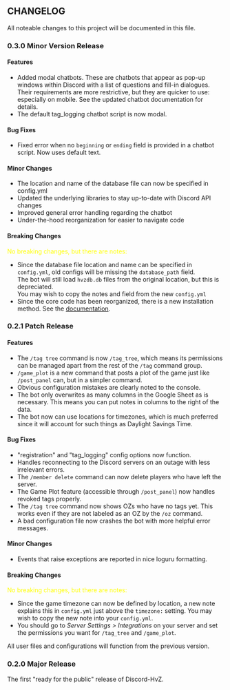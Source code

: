 ## CHANGELOG

All noteable changes to this project will be documented in this file.

### 0.3.0 Minor Version Release

#### Features

- Added modal chatbots. These are chatbots that appear as pop-up windows within Discord with a list of questions and fill-in dialogues. 
Their requirements are more restrictive, but they are quicker to use: especially on mobile.
See the updated chatbot documentation for details.
- The default tag_logging chatbot script is now modal.

#### Bug Fixes
- Fixed error when no `beginning` or `ending` field is provided in a chatbot script. Now uses default text.

#### Minor Changes

- The location and name of the database file can now be specified in config.yml
- Updated the underlying libraries to stay up-to-date with Discord API changes
- Improved general error handling regarding the chatbot
- Under-the-hood reorganization for easier to navigate code

#### Breaking Changes

<font color="yellow"> No breaking changes, but there are notes: </font> 

- Since the database file location and name can be specified in `config.yml`, old configs will be missing the `database_path` field.  
The bot will still load `hvzdb.db` files from the original location, but this is depreciated.  
You may wish to copy the notes and field from the new `config.yml`
- Since the core code has been reorganized, there is a new installation method. See the [documentation](https://conner-anderson.github.io/discord-hvz-docs/0.3.0/installation/#updating).

### 0.2.1 Patch Release

#### Features

- The `/tag tree` command is now `/tag_tree`, which means its permissions can be managed apart from the rest of the `/tag` command group.
- `/game_plot` is a new command that posts a plot of the game just like `/post_panel` can, but in a simpler command.
- Obvious configuration mistakes are clearly noted to the console.
- The bot only overwrites as many columns in the Google Sheet as is necessary. This means you can put notes in columns to the right of the data.
- The bot now can use locations for timezones, which is much preferred since it will account for such things as Daylight Savings Time.

#### Bug Fixes
- "registration" and "tag_logging" config options now function.
- Handles reconnecting to the Discord servers on an outage with less irrelevant errors.
- The `/member delete` command can now delete players who have left the server.
- The Game Plot feature (accessible through `/post_panel`) now handles revoked tags properly.
- The `/tag tree` command now shows OZs who have no tags yet. This works even if they are not labeled as an OZ by the `/oz` command.
- A bad configuration file now crashes the bot with more helpful error messages.

#### Minor Changes

- Events that raise exceptions are reported in nice loguru formatting.
#### Breaking Changes

<font color="yellow"> No breaking changes, but there are notes: </font> 

- Since the game timezone can now be defined by location, a new note explains this in `config.yml` just above the `timezone:` setting. 
You may wish to copy the new note into your `config.yml`.
- You should go to *Server Settings > Integrations* on your server and set the permissions you want for `/tag_tree` and `/game_plot`.

All user files and configurations will function from the previous version.
### 0.2.0 Major Release

The first "ready for the public" release of Discord-HvZ.
